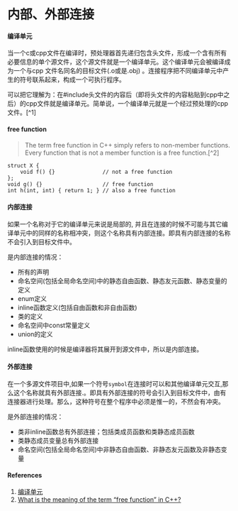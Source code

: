 # 内部、外部连接

#### 编译单元

当一个c或cpp文件在编译时，预处理器首先递归包含头文件，形成一个含有所有必要信息的单个源文件，这个源文件就是一个编译单元。这个编译单元会被编译成为一个与cpp 文件名同名的目标文件(.o或是.obj) 。连接程序把不同编译单元中产生的符号联系起来，构成一个可执行程序。

可以把它理解为：在#include头文件的内容后（即将头文件的内容粘贴到cpp中之后）的cpp文件就是编译单元。简单说，一个编译单元就是一个经过预处理的cpp文件。[^1]

#### free function

> The term free function in C++ simply refers to non-member functions. Every function that is not a member function is a free function.[^2]

```
struct X {
    void f() {}               // not a free function
};
void g() {}                   // free function
int h(int, int) { return 1; } // also a free function
```

#### 内部连接

如果一个名称对于它的编译单元来说是局部的, 并且在连接的时候不可能与其它编译单元中的同样的名称相冲突，则这个名称具有内部连接。即具有内部连接的名称不会引入到目标文件中。

是内部连接的情况：

- 所有的声明
- 命名空间(包括全局命名空间)中的静态自由函数、静态友元函数、静态变量的定义
- enum定义
- inline函数定义(包括自由函数和非自由函数)
- 类的定义
- 命名空间中const常量定义
- union的定义

inline函数使用的时候是编译器将其展开到源文件中，所以是内部连接。

#### 外部连接

在一个多源文件项目中,如果一个符号`symbol`在连接时可以和其他编译单元交互,那么这个名称就具有外部连接.。即具有外部连接的符号会引入到目标文件中，由有连接器进行处理。那么，这种符号在整个程序中必须是惟一的，不然会有冲突。

是外部连接的情况：

- 类非inline函数总有外部连接；包括类成员函数和类静态成员函数
- 类静态成员变量总有外部连接
- 命名空间(包括全局命名空间)中非静态自由函数、非静态友元函数及非静态变量

#### References

1. [编译单元](http://baike.baidu.com/link?url=2Mne1N9b0hfzRIL1QW28cB3gMre66ZGAdCp9Odwc4Pzcy70Das8QZwDrKUbtrdfUgkbZAKI6mACHK90ps_X-CK)
2. [What is the meaning of the term “free function” in C++?](http://stackoverflow.com/questions/4861914/what-is-the-meaning-of-the-term-free-function-in-c)